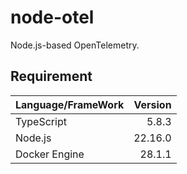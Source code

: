 # node-otel

Node.js-based OpenTelemetry.

## Requirement

| Language/FrameWork | Version |
| :----------------- | ------: |
| TypeScript         |   5.8.3 |
| Node.js            | 22.16.0 |
| Docker Engine      |  28.1.1 |
